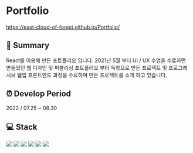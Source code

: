 # Portfolio
https://east-cloud-of-forest.github.io/Portfolio/

## :page_facing_up: Summary
React를 이용해 만든 포트폴리오 입니다. 2021년 5월 부터 UI / UX 수업을 수료하면 만들었던 웹 디자인 및 퍼블리싱 포트폴리오 부터 독학으로 만든 프로젝트 및 프로그래시브 웹앱 프론트엔드 과정을 수료하며 만든 프로젝트를 소개 하고 있습니다.

## :alarm_clock:  Develop Period
2022 / 07.25 ~ 08.30

## :computer: Stack
<img src="https://img.shields.io/badge/HTML5-E34F26?style=for-the-badge&logo=HTML5&logoColor=white"> <img src="https://img.shields.io/badge/CSS3-1572B6?style=for-the-badge&logo=CSS3&logoColor=white"> <img src="https://img.shields.io/badge/JavaScript-F7DF1E?style=for-the-badge&logo=JavaScript&logoColor=white"> <img src="https://img.shields.io/badge/React-61DAFB?style=for-the-badge&logo=React&logoColor=white"> <img src="https://img.shields.io/badge/Sass-CC6699?style=for-the-badge&logo=Sass&logoColor=white"> <img src="https://img.shields.io/badge/Font Awesome-528DD7?style=for-the-badge&logo=Font Awesome&logoColor=white">
